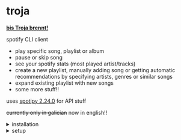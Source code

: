 # troja

[**bis Troja brennt!**](https://open.spotify.com/track/5IE8RYLIjM4oy5Cr3Q3RQy?si=899fa3fb471f46cb)

spotify CLI client

- play specific song, playlist or album
- pause or skip song
- see your spotify stats (most played artist/tracks)
- create a new playlist, manually adding song or getting automatic recommendations by specifying artists, genres or similar songs
- expand existing playlist with new songs
- some more stuff!!



uses [spotipy 2.24.0](https://spotipy.readthedocs.io/en/2.24.0/) for API stuff

~~currently only in galician~~ now in english!!


<details>
<summary>installation</summary>

1. clone the repository:
   ```bash
   git clone https://github.com/manu-pc/troja.git
   cd troja

2. install all dependencies
    * if your python environment is externally managed (ex: ubuntu) you'll need to setup a virtual environment:

    ```bash
    python3 -m venv venv
    source venv/bin/activate
    pip install -r requirements.txt

</details>

<details>
<summary>setup</summary>

1. get a key
    to run you'll need to setup a file with a <ins>client id</ins>, <ins>secret id</ins> and <ins>redirect url</ins>, which you can easily get [here](https://developer.spotify.com/documentation/web-api)

2. create a config.ini file. it should look like:
    ```ini
    [SPOTIPY]
    client_id = your_spotify_client_id
    client_secret = your_spotify_client_secret
    redirect_uri = your_redirect_uri

    
<details>